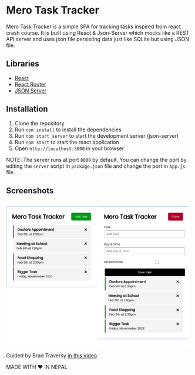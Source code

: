 # Mero Task Tracker

Mero Task Tracker is a simple SPA for tracking tasks inspired from react crash course. It is built using React & Json-Server which mocks like a REST API server and uses json file persisting data just like SQLite but using JSON file.


## Libraries

- [React](https://reactjs.org/)
- [React Router](https://reactrouter.com/)
- [JSON Server](https://github.com/typicode/json-server)


## Installation

1. Clone the repository
2. Run `npm install` to install the dependencies
3. Run `npm start server` to start the development server (json-server)
4. Run `npm start` to start the react application
4. Open `http://localhost:3000` in your browser

NOTE: The server runs at port `8000` by default. You can change the port by editing the `server` script in `package.json` file and change the port in `App.js` file.

## Screenshots
<span align="center">
<img src="./assets/one.png" width="49%" height="auto">
<img src="./assets/two.png" width="49%" height="auto">
</span>

Guided by Brad Traversy [in this video](https://www.youtube.com/watch?v=w7ejDZ8SWv8)

MADE WITH ❤️ IN NEPAL
